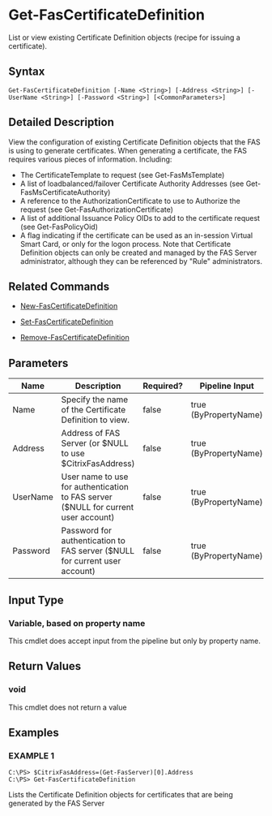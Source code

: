 # Get-FasCertificateDefinition

List or view existing Certificate Definition objects (recipe for issuing a certificate).

## Syntax

`Get-FasCertificateDefinition [-Name <String>] [-Address <String>] [-UserName <String>] [-Password <String>] [<CommonParameters>]`

## Detailed Description

View the configuration of existing Certificate Definition objects that the FAS is using to generate certificates. When generating a certificate, the FAS requires various pieces of information. Including:

-  The CertificateTemplate to request (see Get-FasMsTemplate)
-  A list of loadbalanced/failover Certificate Authority Addresses (see Get-FasMsCertificateAuthority)
-  A reference to the AuthorizationCertificate to use to Authorize the request (see Get-FasAuthorizationCertificate)
-  A list of additional Issuance Policy OIDs to add to the certificate request (see Get-FasPolicyOid)
-  A flag indicating if the certificate can be used as an in-session Virtual Smart Card, or only for the logon process. Note that Certificate Definition objects can only be created and managed by the FAS Server administrator, although they can be referenced by "Rule" administrators.

## Related Commands

-  [New-FasCertificateDefinition](New-FasCertificateDefinition.md)

-  [Set-FasCertificateDefinition](Set-FasCertificateDefinition.md)

-  [Remove-FasCertificateDefinition](Remove-FasCertificateDefinition.md)

## Parameters

| Name     | Description                                                                         | Required? | Pipeline Input        | Default Value      |
|----------|-------------------------------------------------------------------------------------|-----------|-----------------------|--------------------|
| Name     | Specify the name of the Certificate Definition to view.                             | false     | true (ByPropertyName) | \$NULL             |
| Address  | Address of FAS Server (or \$NULL to use \$CitrixFasAddress)                         | false     | true (ByPropertyName) | \$CitrixFasAddress |
| UserName | User name to use for authentication to FAS server (\$NULL for current user account) | false     | true (ByPropertyName) | \$NULL             |
| Password | Password for authentication to FAS server (\$NULL for current user account)         | false     | true (ByPropertyName) | \$NULL             |

## Input Type

### Variable, based on property name

This cmdlet does accept input from the pipeline but only by property name.

## Return Values

### void

This cmdlet does not return a value

## Examples

### EXAMPLE 1

    C:\PS> $CitrixFasAddress=(Get-FasServer)[0].Address
    C:\PS> Get-FasCertificateDefinition

Lists the Certificate Definition objects for certificates that are being generated by the FAS Server
